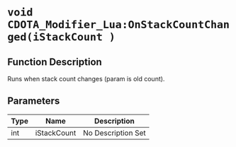 # `void CDOTA_Modifier_Lua:OnStackCountChanged(iStackCount )`
## Function Description
Runs when stack count changes (param is old count).
## Parameters
Type|Name|Description
--|--|--
int|iStackCount|No Description Set
